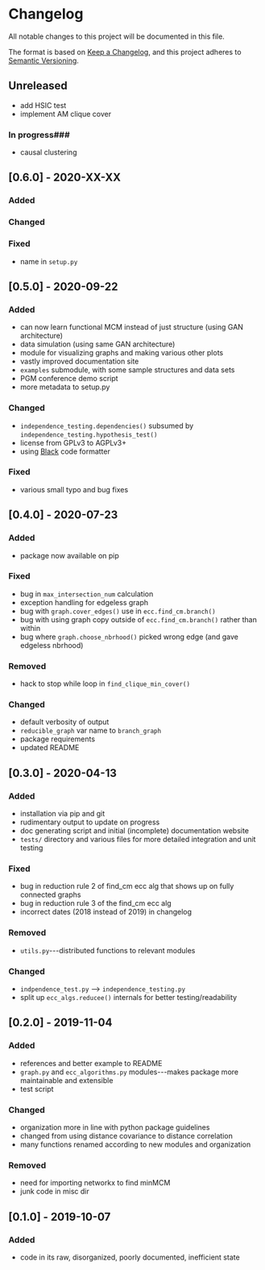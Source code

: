 # Changelog #

All notable changes to this project will be documented in this file.

The format is based on [Keep a Changelog](https://keepachangelog.com/en/1.0.0/), and this project adheres to [Semantic Versioning](https://semver.org/spec/v2.0.0.html).

## Unreleased ##
- add HSIC test
- implement AM clique cover
### In progress###
- causal clustering

## [0.6.0] - 2020-XX-XX ##
### Added ###

### Changed ###

### Fixed ###
- name in `setup.py`


## [0.5.0] - 2020-09-22 ##
### Added ###
- can now learn functional MCM instead of just structure (using GAN architecture)
- data simulation (using same GAN architecture)
- module for visualizing graphs and making various other plots
- vastly improved documentation site
- `examples` submodule, with some sample structures and data sets
- PGM conference demo script
- more metadata to setup.py

### Changed ###
- `independence_testing.dependencies()` subsumed by `independence_testing.hypothesis_test()`
- license from GPLv3 to AGPLv3+
- using [Black](https://black.readthedocs.io/en/stable/?badge=stable) code formatter

### Fixed ###
- various small typo and bug fixes

## [0.4.0] - 2020-07-23 ##
### Added ###
- package now available on pip

### Fixed ###
- bug in `max_intersection_num` calculation
- exception handling for edgeless graph
- bug with `graph.cover_edges()` use in `ecc.find_cm.branch()`
- bug with using graph copy outside of `ecc.find_cm.branch()` rather than within
- bug where `graph.choose_nbrhood()` picked wrong edge (and gave edgeless nbrhood)

### Removed ###
- hack to stop while loop in `find_clique_min_cover()`

### Changed ###
- default verbosity of output
- `reducible_graph` var name to `branch_graph`
- package requirements
- updated README

## [0.3.0] - 2020-04-13 ##
### Added ###
- installation via pip and git
- rudimentary output to update on progress
- doc generating script and initial (incomplete) documentation website
- `tests/` directory and various files for more detailed integration and unit testing

### Fixed ###
- bug in reduction rule 2 of find_cm ecc alg that shows up on fully connected graphs
- bug in reduction rule 3 of the find_cm ecc alg
- incorrect dates (2018 instead of 2019) in changelog

### Removed ###
- `utils.py`---distributed functions to relevant modules

### Changed ###
- `indpendence_test.py` --> `independence_testing.py`
- split up `ecc_algs.reducee()` internals for better testing/readability

## [0.2.0] - 2019-11-04 ##
### Added ###
- references and better example to README
- `graph.py` and `ecc_algorithms.py` modules---makes package more maintainable and extensible
- test script

### Changed ###
- organization more in line with python package guidelines
- changed from using distance covariance to distance correlation
- many functions renamed according to new modules and organization

### Removed ###
- need for importing networkx to find minMCM
- junk code in misc dir

## [0.1.0] - 2019-10-07 ##
### Added ###
- code in its raw, disorganized, poorly documented, inefficient state
